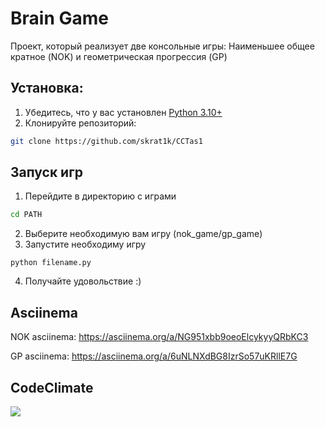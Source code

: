 # Brain Game

Проект, который реализует две консольные игры: Наименьшее общее кратное (NOK) и геометрическая прогрессия (GP)

## Установка:
1. Убедитесь, что у вас установлен [Python 3.10+](https://www.python.org/downloads/)
2. Клонируйте репозиторий:
```bash
git clone https://github.com/skrat1k/CCTas1
```

## Запуск игр
1. Перейдите в директорию с играми
```bash
cd PATH
```
2. Выберите необходимую вам игру (nok_game/gp_game)
3. Запустите необходиму игру
```
python filename.py
```
4. Получайте удовольствие :)

## Asciinema

NOK asciinema: https://asciinema.org/a/NG951xbb9oeoElcykyyQRbKC3

GP asciinema: https://asciinema.org/a/6uNLNXdBG8IzrSo57uKRllE7G

## CodeClimate
<a href="https://codeclimate.com/github/skrat1k/CCTas1/maintainability"><img src="https://api.codeclimate.com/v1/badges/f794f4ea7d1d5aa3b160/maintainability" /></a>
